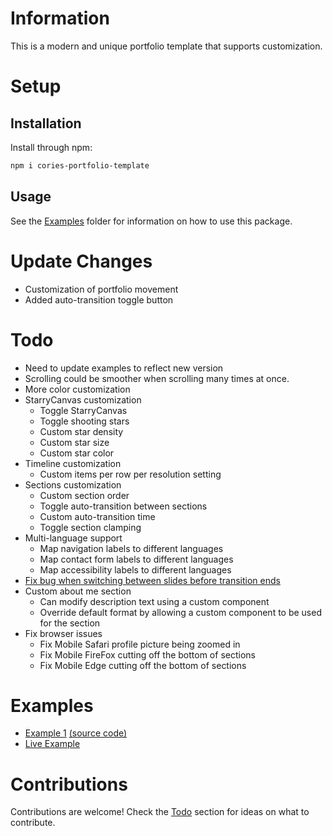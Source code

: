 # Information
This is a modern and unique portfolio template that supports customization.

# Setup

## Installation
Install through npm:
```bash
npm i cories-portfolio-template
```

## Usage
See the [Examples](https://github.com/CorieW/Cories-Portfolio-Template/tree/master/examples) folder for information on how to use this package.

# Update Changes
- Customization of portfolio movement
- Added auto-transition toggle button

# Todo
- Need to update examples to reflect new version
- Scrolling could be smoother when scrolling many times at once.
- More color customization
- StarryCanvas customization
    - Toggle StarryCanvas
    - Toggle shooting stars
    - Custom star density
    - Custom star size
    - Custom star color
- Timeline customization
    - Custom items per row per resolution setting
- Sections customization
    - Custom section order
    - Toggle auto-transition between sections
    - Custom auto-transition time
    - Toggle section clamping
- Multi-language support
    - Map navigation labels to different languages
    - Map contact form labels to different languages
    - Map accessibility labels to different languages
- [Fix bug when switching between slides before transition ends](https://gyazo.com/fa7bd3119b568bcdf85a01c27a39165c)
- Custom about me section
    - Can modify description text using a custom component
    - Override default format by allowing a custom component to be used for the section
- Fix browser issues
    - Fix Mobile Safari profile picture being zoomed in
    - Fix Mobile FireFox cutting off the bottom of sections
    - Fix Mobile Edge cutting off the bottom of sections

# Examples
- [Example 1](https://master--luminous-dango-5cec72.netlify.app/) [(source code)](https://github.com/CorieW/Cories-Portfolio-Template/tree/master/examples/example1)
- [Live Example](https://coriewatson.me)

# Contributions
Contributions are welcome! Check the [Todo](#todo) section for ideas on what to contribute.
